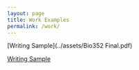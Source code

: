 ```yaml
---
layout: page
title: Work Examples
permalink: /work/
---
```

  
[Writing Sample](../assets/Bio352 Final.pdf)

[Writing Sample](../assets/CapstoneWriting_FinalPaper_KZ_12082018)

